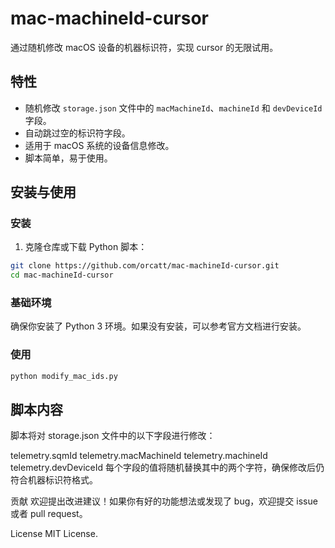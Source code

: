 # mac-machineId-cursor

通过随机修改 macOS 设备的机器标识符，实现 cursor 的无限试用。

## 特性

- 随机修改 `storage.json` 文件中的 `macMachineId`、`machineId` 和 `devDeviceId` 字段。
- 自动跳过空的标识符字段。
- 适用于 macOS 系统的设备信息修改。
- 脚本简单，易于使用。

## 安装与使用

### 安装

1. 克隆仓库或下载 Python 脚本：

```bash
git clone https://github.com/orcatt/mac-machineId-cursor.git
cd mac-machineId-cursor
```

### 基础环境

确保你安装了 Python 3 环境。如果没有安装，可以参考官方文档进行安装。

### 使用

```bash
python modify_mac_ids.py
```

## 脚本内容

脚本将对 storage.json 文件中的以下字段进行修改：

telemetry.sqmId
telemetry.macMachineId
telemetry.machineId
telemetry.devDeviceId
每个字段的值将随机替换其中的两个字符，确保修改后仍符合机器标识符格式。

贡献
欢迎提出改进建议！如果你有好的功能想法或发现了 bug，欢迎提交 issue 或者 pull request。

License
MIT License.
